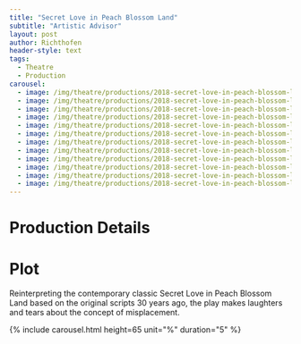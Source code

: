 ```yaml
---
title: "Secret Love in Peach Blossom Land"
subtitle: "Artistic Advisor"
layout: post
author: Richthofen
header-style: text
tags:
  - Theatre
  - Production
carousel:
  - image: /img/theatre/productions/2018-secret-love-in-peach-blossom-land/1.jpg
  - image: /img/theatre/productions/2018-secret-love-in-peach-blossom-land/2.jpg
  - image: /img/theatre/productions/2018-secret-love-in-peach-blossom-land/3.jpg
  - image: /img/theatre/productions/2018-secret-love-in-peach-blossom-land/4.jpg
  - image: /img/theatre/productions/2018-secret-love-in-peach-blossom-land/5.jpg
  - image: /img/theatre/productions/2018-secret-love-in-peach-blossom-land/6.jpg
  - image: /img/theatre/productions/2018-secret-love-in-peach-blossom-land/7.jpg
  - image: /img/theatre/productions/2018-secret-love-in-peach-blossom-land/8.jpg
  - image: /img/theatre/productions/2018-secret-love-in-peach-blossom-land/9.jpg
  - image: /img/theatre/productions/2018-secret-love-in-peach-blossom-land/10.jpg
  - image: /img/theatre/productions/2018-secret-love-in-peach-blossom-land/11.jpg
  - image: /img/theatre/productions/2018-secret-love-in-peach-blossom-land/12.jpg
---
```


# Production Details


# Plot
Reinterpreting the contemporary classic Secret Love in Peach Blossom Land based on the original scripts 30 years ago, the play makes laughters and tears about the concept of misplacement. 

{% include carousel.html height=65 unit="%" duration="5" %}